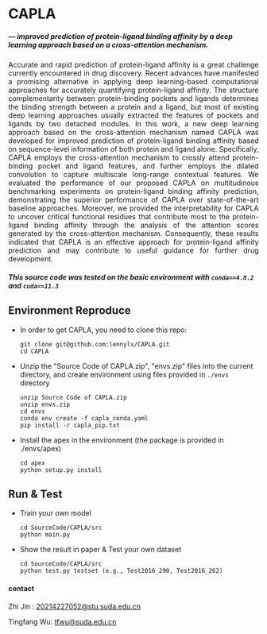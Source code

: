 # CAPLA

#####                      — improved prediction of protein-ligand binding affinity by a deep learning approach based on a cross-attention mechanism.

<div style ="text-align:justify">Accurate and rapid prediction of protein-ligand affinity is a great challenge currently encountered in drug discovery. Recent advances have manifested a promising alternative in applying deep learning-based computational approaches for accurately quantifying protein-ligand affinity. The structure complementarity between protein-binding pockets and ligands determines the binding strength between a protein and a ligand, but most of existing deep learning approaches usually extracted the features of pockets and ligands by two detached modules. In this work, a new deep learning approach based on the cross-attention mechanism named CAPLA was developed for improved prediction of protein-ligand binding affinity based on sequence-level information of both protein and ligand alone. Specifically, CAPLA employs the cross-attention mechanism to crossly attend protein-binding pocket and ligand features, and further employs the dilated convolution to capture multiscale long-range contextual features. We evaluated the performance of our proposed CAPLA on multitudinous benchmarking experiments on protein-ligand binding affinity prediction, demonstrating the superior performance of CAPLA over state-of-the-art baseline approaches. Moreover, we provided the interpretability for CAPLA to uncover critical functional residues that contribute most to the protein-ligand binding affinity through the analysis of the attention scores generated by the cross-attention mechanism. Consequently, these results indicated that CAPLA is an effective approach for protein-ligand affinity prediction and may contribute to useful guidance for further drug development.</div>

##### This source code was tested on the basic environment with `conda==4.8.2` and `cuda==11.3`

## Environment Reproduce

- In order to get CAPLA, you need to clone this repo:

  ```
  git clone git@github.com:lennylv/CAPLA.git
  cd CAPLA
  ```

- Unzip the "Source Code of CAPLA.zip", "envs.zip" files into the current directory, and create environment using files provided in `./envs` directory

  ```
  unzip Source Code of CAPLA.zip
  unzip envs.zip
  cd envs
  conda env create -f capla_conda.yaml
  pip install -r capla_pip.txt
  ```

- Install the apex in the environment (the package is provided in ./envs/apex)

  ```
  cd apex
  python setup.py install
  ```

## Run & Test

- Train your own model

  ```
  cd SourceCode/CAPLA/src
  python main.py
  ```

- Show the result in paper &  Test your own dataset

  ```
  cd SourceCode/CAPLA/src
  python test.py testset (e.g., Test2016_290, Test2016_262)
  ```



#### contact

Zhi Jin : 20214227052@stu.suda.edu.cn 

Tingfang Wu: tfwu@suda.edu.cn
